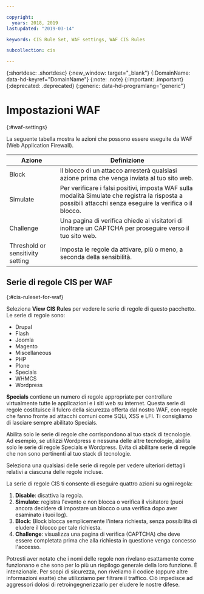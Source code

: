 ```yaml
---

copyright:
  years: 2018, 2019
lastupdated: "2019-03-14"

keywords: CIS Rule Set, WAF settings, WAF CIS Rules

subcollection: cis

---
```


{:shortdesc: .shortdesc}
{:new_window: target="_blank"}
{:DomainName: data-hd-keyref="DomainName"}
{:note: .note}
{:important: .important}
{:deprecated: .deprecated}
{:generic: data-hd-programlang="generic"}


# Impostazioni WAF
{:#waf-settings}

La seguente tabella mostra le azioni che possono essere eseguite da WAF (Web Application Firewall). 


|Azione| Definizione|
|---|---|
|Block | Il blocco di un attacco arresterà qualsiasi azione prima che venga inviata al tuo sito web. |
|Simulate| Per verificare i falsi positivi, imposta WAF sulla modalità Simulate che registra la risposta a possibili attacchi senza eseguire la verifica o il blocco. |
|Challenge | Una pagina di verifica chiede ai visitatori di inoltrare un CAPTCHA per proseguire verso il tuo sito web. |
|Threshold or sensitivity setting | Imposta le regole da attivare, più o meno, a seconda della sensibilità. |

## Serie di regole CIS per WAF
{:#cis-ruleset-for-waf}

Seleziona **View CIS Rules** per vedere le serie di regole di questo pacchetto. Le serie di regole sono:
  * Drupal
  * Flash
  * Joomla
  * Magento
  * Miscellaneous
  * PHP
  * Plone
  * Specials
  * WHMCS
  * Wordpress

**Specials** contiene un numero di regole appropriate per controllare virtualmente tutte le applicazioni e i siti web su internet. Questa serie di regole costituisce il fulcro della sicurezza offerta dal nostro WAF, con regole che fanno fronte ad attacchi comuni come SQLi, XSS e LFI. Ti consigliamo di lasciare sempre abilitato Specials. 

Abilita solo le serie di regole che corrispondono al tuo stack di tecnologie. Ad esempio, se utilizzi Wordpress e nessuna delle altre tecnologie, abilita solo le serie di regole Specials e Wordpress. Evita di abilitare serie di regole che non sono pertinenti al tuo stack di tecnologie. 

Seleziona una qualsiasi delle serie di regole per vedere ulteriori dettagli relativi a ciascuna delle regole incluse. 

La serie di regole CIS ti consente di eseguire quattro azioni su ogni regola: 
  1. **Disable**: disattiva la regola.
  2. **Simulate**: registra l'evento e non blocca o verifica il visitatore (puoi ancora decidere di impostare un blocco o una verifica dopo aver esaminato i tuoi log).
  3. **Block**: Block blocca semplicemente l'intera richiesta, senza possibilità di eludere il blocco per tale richiesta. 
  4. **Challenge**: visualizza una pagina di verifica (CAPTCHA) che deve essere completata prima che alla richiesta in questione venga concesso l'accesso. 

Potresti aver notato che i nomi delle regole non rivelano esattamente come funzionano e che sono per lo più un riepilogo generale della loro funzione. È intenzionale. Per scopi di sicurezza, non riveliamo il codice (oppure altre informazioni esatte) che utilizziamo per filtrare il traffico. Ciò impedisce ad aggressori dolosi di retroingegnerizzarlo per eludere le nostre difese. 
